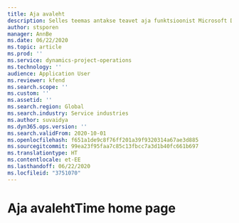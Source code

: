 ```yaml
---
title: Aja avaleht
description: Selles teemas antakse teavet aja funktsioonist Microsoft Dynamics 365 Projecti toimingutes.
author: stsporen
manager: AnnBe
ms.date: 06/22/2020
ms.topic: article
ms.prod: ''
ms.service: dynamics-project-operations
ms.technology: ''
audience: Application User
ms.reviewer: kfend
ms.search.scope: ''
ms.custom: ''
ms.assetid: ''
ms.search.region: Global
ms.search.industry: Service industries
ms.author: suvaidya
ms.dyn365.ops.version: ''
ms.search.validFrom: 2020-10-01
ms.openlocfilehash: f651a1de9c8f76ff201a39f9320314a67ae3d885
ms.sourcegitcommit: 99ea23f95faa7c85c13fbcc7a3d1b40fc661b697
ms.translationtype: HT
ms.contentlocale: et-EE
ms.lasthandoff: 06/22/2020
ms.locfileid: "3751070"
---
```

# <a name="time-home-page"></a><span data-ttu-id="0f0d4-103">Aja avaleht</span><span class="sxs-lookup"><span data-stu-id="0f0d4-103">Time home page</span></span>
